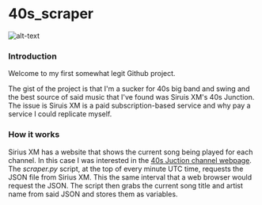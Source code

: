 # 40s_scraper
![alt-text](http://www.essexmobiledisco.co.uk/images/40s.jpg)

### Introduction

 Welcome to my first somewhat legit Github project.  
 
   The gist of the project is that I'm a sucker for 40s big band and swing and the best source of said music that I've found was Siruis XM's 40s Junction.  The issue is Siruis XM is a paid subscription-based service and why pay a service I could replicate myself.  

### How it works
   Sirius XM has a website that shows the current song being played for each channel.  In this case I was interested in the [40s Juction channel webpage](https://www.siriusxm.com/40sJunction). The _scraper.py_ script, at the top of every minute UTC time, requests the JSON file from Sirius XM.  This the same interval that a web browser would request the JSON. The script then grabs the current song title and artist name from said JSON and stores them as variables.  
